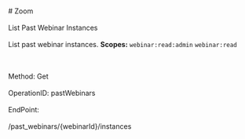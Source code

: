 <br>#     Zoom</br>
<br>List Past Webinar Instances</br>
<br>List past webinar instances.
**Scopes:** `webinar:read:admin` `webinar:read`
 

</br>
<br>Method: Get</br>
<br>OperationID: pastWebinars</br>
<br>EndPoint:</br>
<br>/past_webinars/{webinarId}/instances</br>
